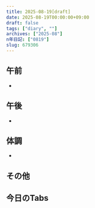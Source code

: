 ```yaml
---
title: 2025-08-19[draft]
date: 2025-08-19T00:00:00+09:00
draft: false
tags: ["diary", ""]
archives: ["2025-08"]
n年日記: ["0819"]
slug: 679306
---
```

## 午前
- 
## 午後
- 
## 体調
- 
## その他
## 今日のTabs